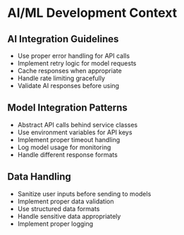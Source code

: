 # AI/ML Development Context

## AI Integration Guidelines
- Use proper error handling for API calls
- Implement retry logic for model requests
- Cache responses when appropriate
- Handle rate limiting gracefully
- Validate AI responses before using

## Model Integration Patterns
- Abstract API calls behind service classes
- Use environment variables for API keys
- Implement proper timeout handling
- Log model usage for monitoring
- Handle different response formats

## Data Handling
- Sanitize user inputs before sending to models
- Implement proper data validation
- Use structured data formats
- Handle sensitive data appropriately
- Implement proper logging
